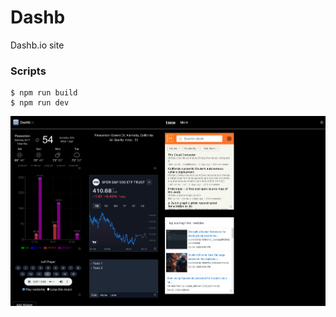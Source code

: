 # Dashb

Dashb.io site

### Scripts

```
$ npm run build
$ npm run dev
```

[<img src="dashb-screenshot-01.png">](dashb-screenshot-01.png)
